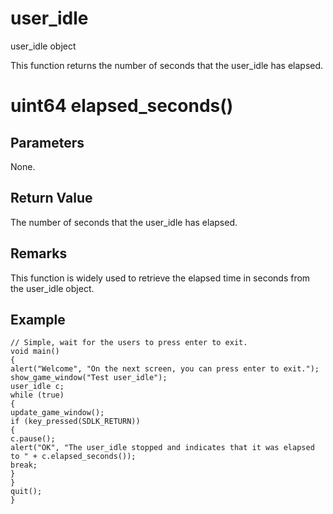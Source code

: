 # user_idle

user_idle object

  


This function returns the number of seconds that the user_idle has elapsed.

# uint64 elapsed_seconds()

## Parameters

None.

## Return Value

The number of seconds that the user_idle has elapsed.

## Remarks

This function is widely used to retrieve the elapsed time in seconds from the user_idle object.

## Example
    
    
    // Simple, wait for the users to press enter to exit.
    void main()
    {
    alert("Welcome", "On the next screen, you can press enter to exit.");
    show_game_window("Test user_idle");
    user_idle c;
    while (true)
    {
    update_game_window();
    if (key_pressed(SDLK_RETURN))
    {
    c.pause();
    alert("OK", "The user_idle stopped and indicates that it was elapsed to " + c.elapsed_seconds());
    break;
    }
    }
    quit();
    }
    
